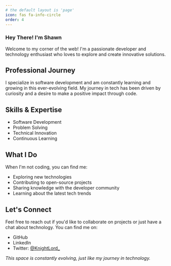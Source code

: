 ```yaml
---
# the default layout is 'page'
icon: fas fa-info-circle
order: 4
---
```


### Hey There! I'm Shawn
Welcome to my corner of the web! I'm a passionate developer and technology enthusiast who loves to explore and create innovative solutions.

## Professional Journey

I specialize in software development and am constantly learning and growing in this ever-evolving field. My journey in tech has been driven by curiosity and a desire to make a positive impact through code.

## Skills & Expertise

- Software Development
- Problem Solving
- Technical Innovation
- Continuous Learning

## What I Do

When I'm not coding, you can find me:
- Exploring new technologies
- Contributing to open-source projects
- Sharing knowledge with the developer community
- Learning about the latest tech trends

## Let's Connect

Feel free to reach out if you'd like to collaborate on projects or just have a chat about technology. You can find me on:
- GitHub
- LinkedIn
- Twitter: [@KnightLord_](https://twitter.com/KnightLord_)

*This space is constantly evolving, just like my journey in technology.*
